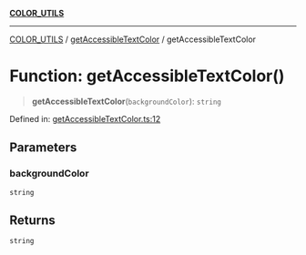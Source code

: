 [**COLOR_UTILS**](../../README.md)

***

[COLOR_UTILS](../../README.md) / [getAccessibleTextColor](../README.md) / getAccessibleTextColor

# Function: getAccessibleTextColor()

> **getAccessibleTextColor**(`backgroundColor`): `string`

Defined in: [getAccessibleTextColor.ts:12](https://github.com/dailker/everyutil/blob/9768d00ced16ec8f4705df34c2fe47f2b1b47121/src/color/getAccessibleTextColor.ts#L12)

## Parameters

### backgroundColor

`string`

## Returns

`string`
